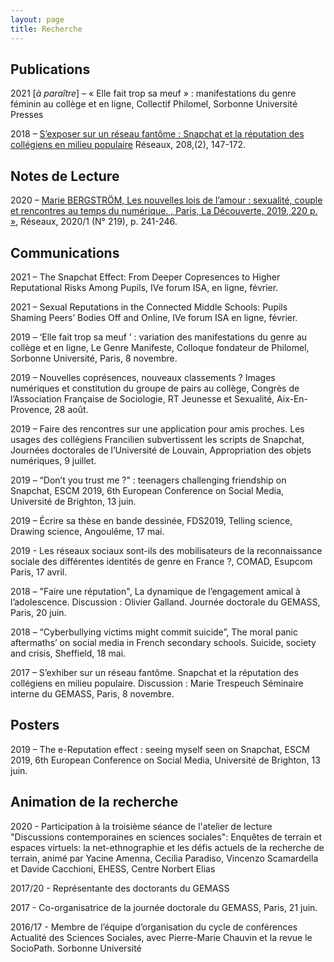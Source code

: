 ```yaml
---
layout: page
title: Recherche
---
```


## Publications 

2021 [_à paraître_] – « Elle fait trop sa meuf » : manifestations du genre féminin au collège et en ligne, Collectif Philomel, Sorbonne Université Presses 

2018 – [S’exposer sur un réseau fantôme : Snapchat et la réputation des collégiens en milieu populaire](https://www.cairn.info/journal-reseaux-2018-2-page-147.htm) Réseaux, 208,(2), 147-172.

## Notes de Lecture 

2020 – [Marie BERGSTRÖM, Les nouvelles lois de l’amour : sexualité, couple et rencontres au temps du numérique. , Paris, La Découverte, 2019, 220 p. »](https://www.cairn.info/revue-reseaux-2020-1-page-241.html), Réseaux, 2020/1 (N° 219), p. 241-246.

## Communications 

2021 – The Snapchat Effect: From Deeper Copresences to Higher Reputational Risks Among Pupils, IVe forum ISA, en ligne, février.

2021 – Sexual Reputations in the Connected Middle Schools: Pupils Shaming Peers’ Bodies Off and Online, IVe forum ISA en ligne, février.

2019 – ‘Elle fait trop sa meuf ’ : variation des manifestations du genre au collège et en ligne, Le Genre Manifeste, Colloque fondateur de Philomel, Sorbonne Université, Paris, 8 novembre. 
 
2019 – Nouvelles coprésences, nouveaux classements ? Images numériques et constitution du groupe de pairs au collège, Congrès de l’Association Française de Sociologie, RT Jeunesse et Sexualité, Aix-En-Provence, 28 août.

2019 – Faire des rencontres sur une application pour amis proches. Les usages des collégiens Francilien subvertissent les scripts de Snapchat, Journées doctorales de l’Université de Louvain, Appropriation des objets numériques, 9 juillet.

2019 – “Don’t you trust me ?" : teenagers challenging friendship on Snapchat, ESCM 2019, 6th European Conference on Social Media, Université de Brighton, 13 juin.

2019 – Écrire sa thèse en bande dessinée, FDS2019, Telling science, Drawing science, Angoulême, 17 mai. 

2019 - Les réseaux sociaux sont-ils des mobilisateurs de la reconnaissance sociale des différentes identités de genre en France ?, COMAD, Esupcom Paris, 17 avril. 

2018 – "Faire une réputation", La dynamique de l’engagement amical à l’adolescence. Discussion : Olivier Galland. Journée doctorale du GEMASS, Paris, 20 juin.

2018 – “Cyberbullying victims might commit suicide”, The moral panic aftermaths’ on social media in French secondary schools. Suicide, society and crisis, Sheffield, 18 mai.

2017 – S’exhiber sur un réseau fantôme. Snapchat et la réputation des collégiens en milieu populaire. Discussion : Marie Trespeuch Séminaire interne du GEMASS, Paris, 8 novembre.

## Posters 

2019 – The e-Reputation effect : seeing myself seen on Snapchat, ESCM 2019, 6th European Conference on Social Media, Université de Brighton, 13 juin.

## Animation de la recherche

2020 - Participation à la troisième séance de l'atelier de lecture "Discussions contemporaines en sciences sociales": Enquêtes de terrain et espaces virtuels: la net-ethnographie et les défis actuels de la recherche de terrain, animé par Yacine Amenna, Cecilia Paradiso, Vincenzo Scamardella et Davide Cacchioni, EHESS, Centre Norbert Elias

2017/20 - Représentante des doctorants du GEMASS

2017 - Co-organisatrice de la journée doctorale du GEMASS, Paris, 21 juin.

2016/17 - Membre de l’équipe d’organisation du cycle de conférences Actualité des Sciences Sociales, avec Pierre-Marie Chauvin et la revue le SocioPath. Sorbonne Université


